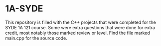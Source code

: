 # 1A-SYDE
This repository is filled with the C++ projects that were completed for the SYDE 1A 121 course. Some were extra questions that were done for extra credit, most notably those marked review or level.
Find the file marked main.cpp for the source code.
